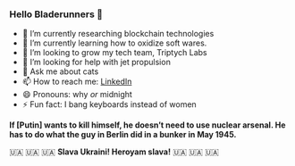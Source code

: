 ### Hello Bladerunners 👋

- 🔭 I’m currently researching blockchain technologies
- 🌱 I’m currently learning how to oxidize soft wares.
- 👯 I’m looking to grow my tech team, Triptych Labs
- 🤔 I’m looking for help with jet propulsion
- 💬 Ask me about cats
- 📫 How to reach me: [LinkedIn](https://www.linkedin.com/in/whymidnight)
- 😄 Pronouns: why _or_ midnight
- ⚡ Fun fact: I bang keyboards instead of women

**If [Putin] wants to kill himself, he doesn’t need to use nuclear arsenal. He has to do what the guy in Berlin did in a bunker in May 1945.**

 🇺🇦 🇺🇦 🇺🇦 **Slava Ukraini! Heroyam slava!** 🇺🇦 🇺🇦 🇺🇦
